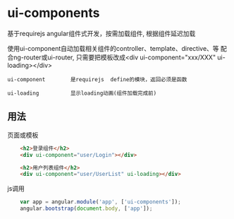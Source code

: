 ui-components
==================
基于requirejs
angular组件式开发，按需加载组件, 根据组件延迟加载

使用ui-component自动加载相关组件的controller、template、directive、等
配合ng-router或ui-router, 只需要把模板改成&lt;div ui-component="xxx/XXX" ui-loading&gt;&lt;/div&gt;
```
ui-component 		是requirejs  define的模块，返回必须是函数

ui-loading			显示loading动画(组件加载完成前)
```

用法
-----
页面或模板
```html
	<h2>登录组件</h2>
	<div ui-component="user/Login"></div>

	<h2>用户列表组件</h2>
	<div ui-component="user/UserList" ui-loading></div>


```	
js调用
```js
	var app = angular.module('app', ['ui-components']);
	angular.bootstrap(document.body, ['app']);
```
